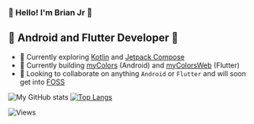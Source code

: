 ### 🎉 Hello! I'm Brian Jr 🎉
## 📱 Android and Flutter Developer 📱 

- 🌱 Currently exploring [Kotlin](https://kotlinlang.org "Kotlin") and [Jetpack Compose](https://developer.android.com/jetpack/compose "Jetpack Compose")
- 🔭 Currently building [myColors](https://github.com/BrianJr03/myColors "myColors") (Android) and [myColorsWeb](https://github.com/BrianJr03/myColorsWeb "myColorsWeb") (Flutter)
- 👯 Looking to collaborate on anything `Android` or `Flutter` and will soon get into [FOSS](https://itsfoss.com/what-is-foss "What is FOSS?")

![My GitHub stats](https://github-readme-stats.vercel.app/api?username=BrianJr03&show_icons=true&theme=radical)
[![Top Langs](https://github-readme-stats.vercel.app/api/top-langs/?username=BrianJr03&theme=radical)](https://github.com/BrianJr03/github-readme-stats)

![Views](https://komarev.com/ghpvc/?username=BrianJr03&color=53a99a)

